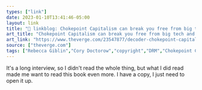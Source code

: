 ```yaml
---
types: ["link"]
date: 2023-01-10T13:41:46-05:00
layout: link
title: "🔗 linkblog: Chokepoint Capitalism can break you free from big tech and big content - The Verge'"
art_title: "Chokepoint Capitalism can break you free from big tech and big content - The Verge"
art_link: "https://www.theverge.com/23547877/decoder-chokepoint-capitalism-cory-doctorow-rebecca-giblin-spotify-ticketmaster-antitrust"
source: ["theverge.com"]
tags: ["Rebecca Giblin","Cory Doctorow","copyright","DRM","Chokepoint Capitalism"]
---
```

It's a long interview, so I didn't read the whole thing, but what I did read made me want to read this book even more. I have a copy, I just need to open it up.  
 
